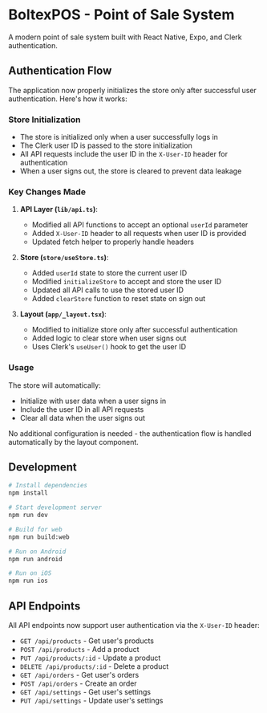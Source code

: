 # BoltexPOS - Point of Sale System

A modern point of sale system built with React Native, Expo, and Clerk authentication.

## Authentication Flow

The application now properly initializes the store only after successful user authentication. Here's how it works:

### Store Initialization
- The store is initialized only when a user successfully logs in
- The Clerk user ID is passed to the store initialization
- All API requests include the user ID in the `X-User-ID` header for authentication
- When a user signs out, the store is cleared to prevent data leakage

### Key Changes Made

1. **API Layer (`lib/api.ts`)**:
   - Modified all API functions to accept an optional `userId` parameter
   - Added `X-User-ID` header to all requests when user ID is provided
   - Updated fetch helper to properly handle headers

2. **Store (`store/useStore.ts`)**:
   - Added `userId` state to store the current user ID
   - Modified `initializeStore` to accept and store the user ID
   - Updated all API calls to use the stored user ID
   - Added `clearStore` function to reset state on sign out

3. **Layout (`app/_layout.tsx`)**:
   - Modified to initialize store only after successful authentication
   - Added logic to clear store when user signs out
   - Uses Clerk's `useUser()` hook to get the user ID

### Usage

The store will automatically:
- Initialize with user data when a user signs in
- Include the user ID in all API requests
- Clear all data when the user signs out

No additional configuration is needed - the authentication flow is handled automatically by the layout component.

## Development

```bash
# Install dependencies
npm install

# Start development server
npm run dev

# Build for web
npm run build:web

# Run on Android
npm run android

# Run on iOS
npm run ios
```

## API Endpoints

All API endpoints now support user authentication via the `X-User-ID` header:

- `GET /api/products` - Get user's products
- `POST /api/products` - Add a product
- `PUT /api/products/:id` - Update a product
- `DELETE /api/products/:id` - Delete a product
- `GET /api/orders` - Get user's orders
- `POST /api/orders` - Create an order
- `GET /api/settings` - Get user's settings
- `PUT /api/settings` - Update user's settings 